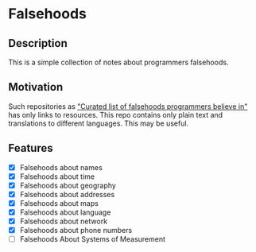 # Falsehoods 

## Description

This is a simple collection of notes about programmers falsehoods.

## Motivation

Such repositories as ["Curated list of falsehoods programmers believe in"](https://github.com/kdeldycke/awesome-falsehood) has only links to resources. This repo contains only plain text and translations to different languages. This may be useful.

## Features

- [X] Falsehoods about names
- [X] Falsehoods about time 
- [X] Falsehoods about geography
- [X] Falsehoods about addresses
- [X] Falsehoods about maps
- [X] Falsehoods about language
- [X] Falsehoods about network
- [X] Falsehoods about phone numbers
- [ ] Falsehoods About Systems of Measurement
